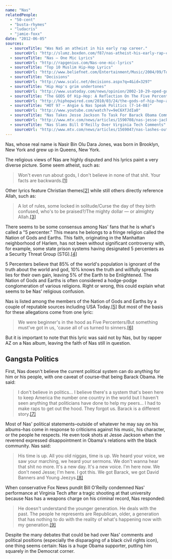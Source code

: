 ```yaml
---
name: "Nas"
relatedPeople:
  - "50-cent"
  - "busta-rhymes"
  - "ludacris"
  - "jamie-foxx"
date: "2012-06-05"
sources:
  - sourceTitle: "Was NaS an atheist in his early rap career."
    sourceUrl: "http://slumz.boxden.com/f87/nas-atheist-his-early-rap-career-1197724/"
  - sourceTitle: "Nas – One Mic Lyrics"
    sourceUrl: "http://rapgenius.com/Nas-one-mic-lyrics"
  - sourceTitle: "Top 10 Muslim Hip-Hop Lyrics"
    sourceUrl: "http://www.beliefnet.com/Entertainment/Music/2004/09/Top-10-Muslim-Hip-Hop-Lyrics.aspx"
  - sourceTitle: "Decisions"
    sourceUrl: "http://www.scalc.net/decisions.aspx?q=4&id=3297"
  - sourceTitle: "Hip Hop's grim undertones"
    sourceUrl: "http://www.usatoday.com/news/opinion/2002-10-29-oped-goldblatt_x.htm"
  - sourceTitle: "The GODS Of Hip-Hop: A Reflection On The Five Percenter Influence On Rap Music & Culture"
    sourceUrl: "http://hiphopwired.com/2010/03/24/the-gods-of-hip-hop-a-reflection-on-the-five-percenter-influence-on-rap-music-culture/"
  - sourceTitle: "HOT 97 – Angie & Nas Speak Politics (7-14-08)"
    sourceUrl: "http://www.youtube.com/watch?v=9eC6XfJdIa0"
  - sourceTitle: "Nas Takes Jesse Jackson To Task For Barack Obama Comments: 'His Time Is Up.\""
    sourceUrl: "http://www.mtv.com/news/articles/1590708/nas-jesse-jacksons-time-up-after-obama-comments.jhtml"
  - sourceTitle: "Nas Slams Bill O'Reilly Over Virginia Tech Comments"
    sourceUrl: "http://www.mtv.com/news/articles/1569047/nas-lashes-out-at-bill-oreilly.jhtml"
---
```


Nas, whose real name is Nasir Bin Olu Dara Jones, was born in Brooklyn, New York and grew up in Queens, New York.

The religious views of Nas are highly disputed and his lyrics paint a very diverse picture. Some seem atheist, such as:

>Won't even run about gods, I don't believe in none of that shit. Your facts are backwards.<a class="source-citation" href="#http://slumz.boxden.com/f87/nas-atheist-his-early-rap-career-1197724/" title="Was NaS an atheist in his early rap career.">[1]</a>

Other lyrics feature Christian themes<a class="source-citation" href="#http://rapgenius.com/Nas-one-mic-lyrics" title="Nas – One Mic Lyrics">[2]</a> while still others directly reference Allah, such as:

>A lot of rules, some locked in solitude/Curse the day of they birth confused, who's to be praised?/The mighty dollar — or almighty Allah.<a class="source-citation" href="#http://www.beliefnet.com/Entertainment/Music/2004/09/Top-10-Muslim-Hip-Hop-Lyrics.aspx" title="Top 10 Muslim Hip-Hop Lyrics">[3]</a>

There seems to be some consensus among Nas' fans that he is what's called a "5 percenter." This means he belongs to a fringe religion called the Nation of Gods and Earths. This faith, originating in the Manhattan neighborhood of Harlem, has not been without significant controversy with, for example, some state prison systems having designated 5 percenters as a Security Threat Group (STG).<a class="source-citation" href="#http://www.scalc.net/decisions.aspx?q=4&id=3297" title="Decisions">[4]</a>

5 Percenters believe that 85% of the world's population is ignorant of the truth about the world and god, 10% knows the truth and willfully spreads lies for their own gain, leaving 5% of the Earth to be Enlightened. The Nation of Gods and Earths is often considered a hodge-podge conglomeration of various religions. Right or wrong, this could explain what seems to be Nas' religious confusion.

Nas is listed among the members of the Nation of Gods and Earths by a couple of reputable sources including USA Today.<a class="source-citation" href="#http://www.usatoday.com/news/opinion/2002-10-29-oped-goldblatt_x.htm" title="Hip Hop&apos;s grim undertones">[5]</a> But most of the basis for these allegations come from one lyric:

>We were beginner's in the hood as Five Percenters/But something must've got in us, 'cause all of us turned to sinners.<a class="source-citation" href="#http://hiphopwired.com/2010/03/24/the-gods-of-hip-hop-a-reflection-on-the-five-percenter-influence-on-rap-music-culture/" title="The GODS Of Hip-Hop: A Reflection On The Five Percenter Influence On Rap Music &amp; Culture">[6]</a>

But it is important to note that this lyric was said not by Nas, but by rapper AZ on a Nas album, leaving the faith of Nas still in question.


## Gangsta Politics

First, Nas doesn't believe the current political system can do anything for him or his people, with one caveat of course–that being Barack Obama. He said:

>I don't believe in politics… I believe there's a system that's been here to keep America the number one country in the world but I haven't seen anything that politicians have done to help my peers… I had to make raps to get out the hood. They forgot us. Barack is a different story.<a class="source-citation" href="#http://www.youtube.com/watch?v=9eC6XfJdIa0" title="HOT 97 – Angie &amp; Nas Speak Politics (7-14-08)">[7]</a>

Most of Nas' political statements–outside of whatever he may say on his albums–has come in response to criticisms against his music, his character, or the people he respects. He even took shots at Jesse Jackson when the reverend expressed disappointment in Obama's relations with the black community. Nas said:

>His time is up. All you old niggas, time is up. We heard your voice, we saw your marching, we heard your sermons. We don't wanna hear that shit no more. It's a new day. It's a new voice. I'm here now. We don't need Jesse; I'm here. I got this. We got Barack, we got David Banners and Young Jeezys.<a class="source-citation" href="#http://www.mtv.com/news/articles/1590708/nas-jesse-jacksons-time-up-after-obama-comments.jhtml" title="Nas Takes Jesse Jackson To Task For Barack Obama Comments: &apos;His Time Is Up.&quot;">[8]</a>

When conservative Fox News pundit Bill O'Reilly condemned Nas' performance at Virginia Tech after a tragic shooting at that university because Nas has a weapons charge on his criminal record, Nas responded:

>He doesn't understand the younger generation. He deals with the past. The people he represents are Republican, older, a generation that has nothing to do with the reality of what's happening now with my generation.<a class="source-citation" href="#http://www.mtv.com/news/articles/1569047/nas-lashes-out-at-bill-oreilly.jhtml" title="Nas Slams Bill O&apos;Reilly Over Virginia Tech Comments">[9]</a>

Despite the many debates that could be had over Nas' comments and political positions (especially the disparaging of a black civil rights icon), one thing seems certain: Nas is a huge Obama supporter, putting him squarely in the Democrat corner.